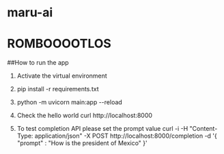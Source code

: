 # maru-ai
# ROMBOOOOTLOS


##How to run the app 
1. Activate the virtual environment
2. pip install -r requirements.txt
3. python -m uvicorn main:app --reload
4. Check the hello world
curl http://localhost:8000

5. To test completion API please set the prompt value
curl -i -H "Content-Type: application/json" -X POST  http://localhost:8000/completion -d '{ "prompt" : "How is the president of Mexico" }'